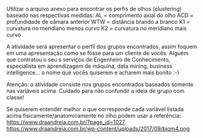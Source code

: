 Utilizar o arquivo anexo para encontrar os perfis de olhos (clustering) baseado nas respectivas medidas:
AL = comprimento axial do olho
ACD = profundidade de câmara anterior
WTW = distância brando a branco
K1 = curvatura no meridiano menos curvo
K2 = curvatura no meridiano mais curvo

A atividade será apresentar o perfil dos grupos encontrados, assim foquem em uma apresentação como se fosse para um cliente de vocês. Alguém que contratou o seu s serviços de Engenheiro de Conhecimento, especialista em aprendizagem de máquina, data mining, business intelligence... o nome que vocês quiserem e acharem mais bonito :-)

Atenção: a atividade consiste nos grupos encontrados baseados somente nas variáveis acima. Cuidado para não confundir a ideia de grupo com classe!

Se quiserem entender melhor o que corresponde cada variável listada acima fisicamente/anatomicamente no olho podem usar a referência:
https://www.draandreia.com.br/?page_id=1027
https://www.draandreia.com.br/wp-content/uploads/2017/09/biom4.png

